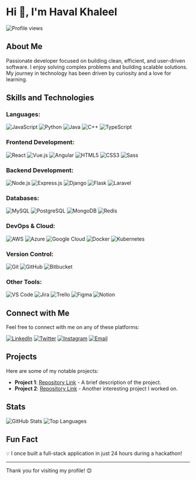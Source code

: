 # Hi 👋, I'm Haval Khaleel

![Profile views](https://komarev.com/ghpvc/?username=havalkhaleel)

## About Me 
Passionate developer focused on building clean, efficient, and user-driven software.  I enjoy solving complex problems and building scalable solutions. My journey in technology has been driven by curiosity and a love for learning.

## Skills and Technologies

### Languages:
![JavaScript](https://img.shields.io/badge/-JavaScript-F7DF1E?logo=javascript&logoColor=black)
![Python](https://img.shields.io/badge/-Python-3776AB?logo=python&logoColor=white)
![Java](https://img.shields.io/badge/-Java-007396?logo=java&logoColor=white)
![C++](https://img.shields.io/badge/-C++-00599C?logo=cplusplus&logoColor=white)
![TypeScript](https://img.shields.io/badge/-TypeScript-007ACC?logo=typescript&logoColor=white)

### Frontend Development: 
![React](https://img.shields.io/badge/-React-61DAFB?logo=react&logoColor=black)
![Vue.js](https://img.shields.io/badge/-Vue.js-4FC08D?logo=vuedotjs&logoColor=white)
![Angular](https://img.shields.io/badge/-Angular-DD0031?logo=angular&logoColor=white)
![HTML5](https://img.shields.io/badge/-HTML5-E34F26?logo=html5&logoColor=white)
![CSS3](https://img.shields.io/badge/-CSS3-1572B6?logo=css3&logoColor=white)
![Sass](https://img.shields.io/badge/-Sass-CC6699?logo=sass&logoColor=white)

### Backend Development: 
![Node.js](https://img.shields.io/badge/-Node.js-339933?logo=nodedotjs&logoColor=white)
![Express.js](https://img.shields.io/badge/-Express.js-000000?logo=express&logoColor=white)
![Django](https://img.shields.io/badge/-Django-092E20?logo=django&logoColor=white)
![Flask](https://img.shields.io/badge/-Flask-000000?logo=flask&logoColor=white)
![Laravel](https://img.shields.io/badge/-Laravel-FF2D20?logo=laravel&logoColor=white)

### Databases: 
![MySQL](https://img.shields.io/badge/-MySQL-4479A1?logo=mysql&logoColor=white)
![PostgreSQL](https://img.shields.io/badge/-PostgreSQL-316192?logo=postgresql&logoColor=white)
![MongoDB](https://img.shields.io/badge/-MongoDB-47A248?logo=mongodb&logoColor=white)
![Redis](https://img.shields.io/badge/-Redis-DC382D?logo=redis&logoColor=white)

### DevOps & Cloud: 
![AWS](https://img.shields.io/badge/-AWS-232F3E?logo=amazonaws&logoColor=white)
![Azure](https://img.shields.io/badge/-Azure-0078D4?logo=microsoftazure&logoColor=white)
![Google Cloud](https://img.shields.io/badge/-Google_Cloud-4285F4?logo=googlecloud&logoColor=white)
![Docker](https://img.shields.io/badge/-Docker-2CA5E0?logo=docker&logoColor=white)
![Kubernetes](https://img.shields.io/badge/-Kubernetes-326CE5?logo=kubernetes&logoColor=white)

### Version Control: 
![Git](https://img.shields.io/badge/-Git-F05032?logo=git&logoColor=white)
![GitHub](https://img.shields.io/badge/-GitHub-181717?logo=github&logoColor=white)
![Bitbucket](https://img.shields.io/badge/-Bitbucket-0047B3?logo=bitbucket&logoColor=white)

### Other Tools: 
![VS Code](https://img.shields.io/badge/-VS_Code-007ACC?logo=visualstudiocode&logoColor=white)
![Jira](https://img.shields.io/badge/-Jira-0052CC?logo=jira&logoColor=white)
![Trello](https://img.shields.io/badge/-Trello-026AA7?logo=trello&logoColor=white)
![Figma](https://img.shields.io/badge/-Figma-F24E1E?logo=figma&logoColor=white)
![Notion](https://img.shields.io/badge/-Notion-000000?logo=notion&logoColor=white)

## Connect with Me 
Feel free to connect with me on any of these platforms:

[![LinkedIn](https://img.shields.io/badge/-LinkedIn-0077B5?logo=linkedin&logoColor=white)](https://www.linkedin.com/in/your-linkedin-profile/)
[![Twitter](https://img.shields.io/badge/-Twitter-1DA1F2?logo=x-twitter&logoColor=white)](https://twitter.com/your-twitter-handle)
[![Instagram](https://img.shields.io/badge/-Instagram-E4405F?logo=instagram&logoColor=white)](https://www.instagram.com/your-instagram-handle/)
[![Email](https://img.shields.io/badge/-Email-D14836?logo=gmail&logoColor=white)](mailto:your-email@example.com)

## Projects 
Here are some of my notable projects:

- **Project 1**: [Repository Link](https://github.com/your-username/project-1)  - A brief description of the project.
- **Project 2**: [Repository Link](https://github.com/your-username/project-2)  - Another interesting project I worked on.

## Stats
![GitHub Stats](https://github-readme-stats.vercel.app/api?username=your-username&show_icons=true&theme=dark)
![Top Languages](https://github-readme-stats.vercel.app/api/top-langs/?username=your-username&layout=compact&theme=dark)

## Fun Fact 
💡 I once built a full-stack application in just 24 hours during a hackathon!

---

Thank you for visiting my profile! 😊
